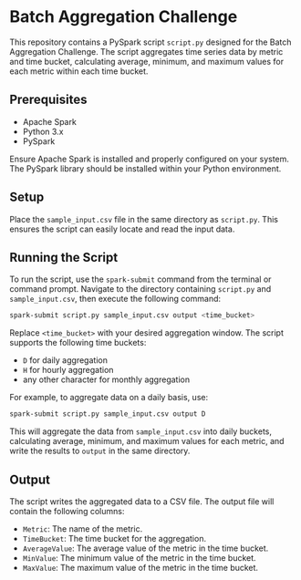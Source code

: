 # Batch Aggregation Challenge

This repository contains a PySpark script `script.py` designed for the Batch Aggregation Challenge. The script aggregates time series data by metric and time bucket, calculating average, minimum, and maximum values for each metric within each time bucket.

## Prerequisites

- Apache Spark
- Python 3.x
- PySpark

Ensure Apache Spark is installed and properly configured on your system. The PySpark library should be installed within your Python environment.

## Setup

Place the `sample_input.csv` file in the same directory as `script.py`. This ensures the script can easily locate and read the input data.

## Running the Script

To run the script, use the `spark-submit` command from the terminal or command prompt. Navigate to the directory containing `script.py` and `sample_input.csv`, then execute the following command:

```bash
spark-submit script.py sample_input.csv output <time_bucket>
```

Replace `<time_bucket>` with your desired aggregation window. The script supports the following time buckets:

- `D` for daily aggregation
- `H` for hourly aggregation
- any other character for monthly aggregation

For example, to aggregate data on a daily basis, use:

```bash
spark-submit script.py sample_input.csv output D
```

This will aggregate the data from `sample_input.csv` into daily buckets, calculating average, minimum, and maximum values for each metric, and write the results to `output` in the same directory.

## Output

The script writes the aggregated data to a CSV file. The output file will contain the following columns:

- `Metric`: The name of the metric.
- `TimeBucket`: The time bucket for the aggregation.
- `AverageValue`: The average value of the metric in the time bucket.
- `MinValue`: The minimum value of the metric in the time bucket.
- `MaxValue`: The maximum value of the metric in the time bucket.
